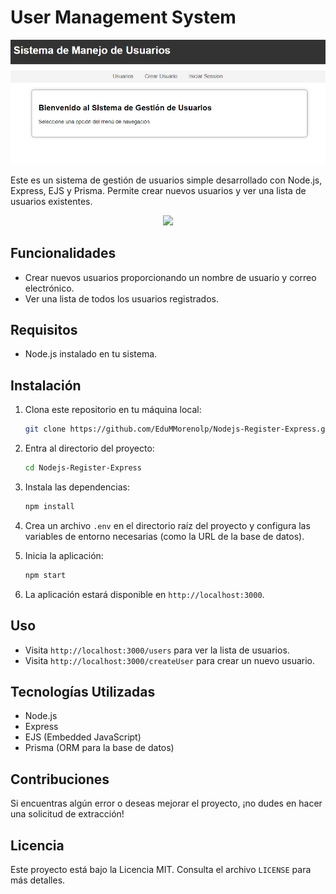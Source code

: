 # User Management System

<img src="https://github.com/EduMMorenolp/Nodejs-Register-Express/blob/master/public/img/image.png?raw=true">

Este es un sistema de gestión de usuarios simple desarrollado con Node.js, Express, EJS y Prisma. Permite crear nuevos usuarios y ver una lista de usuarios existentes.

<p align="center">
  <a href="">
    <img src="https://skillicons.dev/icons?i=npm,nodejs,express,prisma&perline=14" />
  </a>
</p>

## Funcionalidades

- Crear nuevos usuarios proporcionando un nombre de usuario y correo electrónico.
- Ver una lista de todos los usuarios registrados.

## Requisitos

- Node.js instalado en tu sistema.

## Instalación

1. Clona este repositorio en tu máquina local:

    ```bash
    git clone https://github.com/EduMMorenolp/Nodejs-Register-Express.git
    ```

2. Entra al directorio del proyecto:

    ```bash
    cd Nodejs-Register-Express
    ```

3. Instala las dependencias:

    ```bash
    npm install
    ```

4. Crea un archivo `.env` en el directorio raíz del proyecto y configura las variables de entorno necesarias (como la URL de la base de datos).

5. Inicia la aplicación:

    ```bash
    npm start
    ```

6. La aplicación estará disponible en `http://localhost:3000`.

## Uso

- Visita `http://localhost:3000/users` para ver la lista de usuarios.
- Visita `http://localhost:3000/createUser` para crear un nuevo usuario.

## Tecnologías Utilizadas

- Node.js
- Express
- EJS (Embedded JavaScript)
- Prisma (ORM para la base de datos)

## Contribuciones

Si encuentras algún error o deseas mejorar el proyecto, ¡no dudes en hacer una solicitud de extracción!

## Licencia

Este proyecto está bajo la Licencia MIT. Consulta el archivo `LICENSE` para más detalles.
